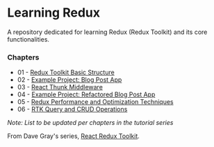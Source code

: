 # Learning Redux

A repository dedicated for learning Redux (Redux Toolkit) and its core functionalities.

### Chapters
* 01 - [Redux Toolkit Basic Structure](https://github.com/RyouHikaru/learning-redux-ch-01)
* 02 - [Example Project: Blog Post App](https://github.com/RyouHikaru/learning-redux-ch-02)
* 03 - [React Thunk Middleware](https://github.com/RyouHikaru/learning-redux-ch-03)
* 04 - [Example Project: Refactored Blog Post App](https://github.com/RyouHikaru/learning-redux-ch-04)
* 05 - [Redux Performance and Optimization Techniques](https://github.com/RyouHikaru/learning-redux-ch-05)
* 06 - [RTK Query and CRUD Operations](https://github.com/RyouHikaru/learning-redux-ch-06)

_Note: List to be updated per chapters in the tutorial series_

From Dave Gray's series, [React Redux Toolkit](https://www.youtube.com/playlist?list=PL0Zuz27SZ-6M1J5I1w2-uZx36Qp6qhjKo).
